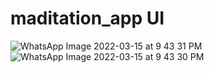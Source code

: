 # maditation_app UI
![WhatsApp Image 2022-03-15 at 9 43 31 PM](https://user-images.githubusercontent.com/99565734/158461263-806613ca-fabf-444e-bca5-5b9740a64760.jpeg)
![WhatsApp Image 2022-03-15 at 9 43 30 PM](https://user-images.githubusercontent.com/99565734/158461268-b34fc69d-ad78-4744-804c-efa306f62c8e.jpeg)
